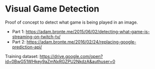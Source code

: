 # Visual Game Detection

Proof of concept to detect what game is being played in an image. 

* Part 1: https://adam.bronte.me/2015/06/02/detecting-what-game-is-streaming-on-twitch-tv/
* Part 2: https://adam.bronte.me/2016/02/24/replacing-google-prediction-api/

Training dataset: https://drive.google.com/open?id=0BwG51WHkey9aZmNxRGZPU2NkdzA&authuser=0
